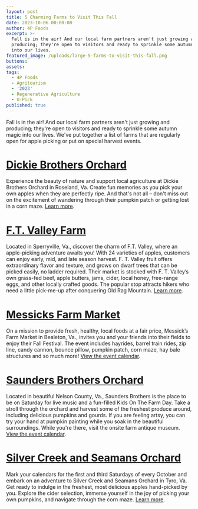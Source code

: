 ```yaml
---
layout: post
title: 5 Charming Farms to Visit This Fall
date: 2023-10-06 00:00:00
author: 4P Foods
excerpt: >-
  Fall is in the air! And our local farm partners aren't just growing and
  producing; they're open to visitors and ready to sprinkle some autumn magic
  into our lives. 
featured_image: /uploads/large-5-farms-to-visit-this-fall.png
buttons:
assets:
tags:
  - 4P Foods
  - Agritourism
  - '2023'
  - Regenerative Agriculture
  - U-Pick
published: true
---
```

<div class="editable"><p>Fall is in the air! And our local farm partners aren't just growing and producing; they're open to visitors and ready to sprinkle some autumn magic into our lives. We've put together a list of farms that are regularly open for apple picking or put on special harvest events.</p><h1><a target="_blank" rel="noopener" href="https://4pfoods.com/farmers/dickie-brothers-orchard/">Dickie Brothers Orchard</a></h1><p>Experience the beauty of nature and support local agriculture at Dickie Brothers Orchard in Roseland, Va. Create fun memories as you pick your own apples when they are perfectly ripe. And that's not all – don't miss out on the excitement of wandering through their pumpkin patch or getting lost in a corn maze. <a target="_blank" rel="noopener" href="https://www.dickiebrothers.com/">Learn more</a>.</p><h1><a target="_blank" rel="noopener" href="https://4pfoods.com/farmers/f-t-valley-farm/">F.T. Valley Farm</a></h1><p>Located in Sperryville, Va., discover the charm of F.T. Valley, where an apple-picking adventure awaits you! With 24 varieties of apples, customers can enjoy early, mid, and late season harvest. F. T. Valley fruit offers extraordinary flavor and texture, and grows on dwarf trees that can be picked easily, no ladder required. Their market is stocked with F. T. Valley’s own grass-fed beef, apple butters, jams, cider, local honey, free-range eggs, and other locally crafted goods. The popular stop attracts hikers who need a little pick-me-up after conquering Old Rag Mountain. <a target="_blank" rel="noopener" href="https://ftvalleyfarm.com/">Learn more</a>.&nbsp;</p><h1><a target="_blank" rel="noopener" href="https://4pfoods.com/farmers/messicks-farm/">Messicks Farm Market</a></h1><p>On a mission to provide fresh, healthy, local foods at a fair price, Messick’s Farm Market in Bealeton, Va., invites you and your friends into their fields to enjoy their Fall Festival. The event includes hayrides, barrel train rides, zip line, candy cannon, bounce pillow, pumpkin patch, corn maze, hay bale structures and so much more! <a target="_blank" rel="noopener" href="https://www.messicksfarmmarket.com/calendar">View the event calendar</a>.&nbsp;</p><h1><a href="https://4pfoods.com/farmers/saunders-brothers-orchard/">Saunders Brothers Orchard</a>&nbsp;</h1><p>Located in beautiful Nelson County, Va., Saunders Brothers is the place to be on Saturday for live music and a fun-filled Kids On The Farm Day. Take a stroll through the orchard and harvest some of the freshest produce around, including delicious pumpkins and gourds. If you are feeling artsy, you can try your hand at pumpkin painting while you soak in the beautiful surroundings. While you're there, visit the onsite farm antique museum. <a target="_blank" rel="noopener" href="https://www.saundersbrothersfarmmarket.com/saturday-events?view=calendar&amp;month=10-2023">View the event calendar</a>.</p><h1><a target="_blank" rel="noopener" href="https://4pfoods.com/farmers/silver-creek-and-seamans-orchard/">Silver Creek and Seamans Orchard</a></h1><p>Mark your calendars for the first and third Saturdays of every October and embark on an adventure to Silver Creek and Seamans Orchard in Tyro, Va. Get ready to indulge in the freshest, most delicious apples hand-picked by you. Explore the cider selection, immerse yourself in the joy of picking your own pumpkins, and navigate through the corn maze. <a target="_blank" rel="noopener" href="https://silvercreekseamansorchards.com/">Learn more</a>.&nbsp;</p></div>